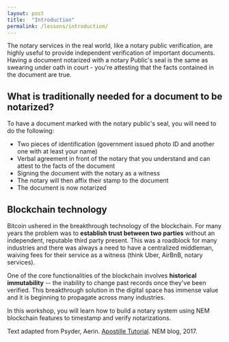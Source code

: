 ```yaml
---
layout: post
title:  "Introduction"
permalink: /lessons/introduction/
---
```


<!-- <div style="text-align: center;"><iframe width="560" height="315" src="https://www.youtube.com/embed/sLwOEgJzh58" frameborder="0" allow="accelerometer; autoplay; encrypted-media; gyroscope; picture-in-picture" allowfullscreen></iframe></div> -->

The notary services in the real world, like a notary public verification, are highly useful to provide independent verification of important documents. Having a document notarized with a notary Public's seal is the same as swearing under oath in court - you're attesting that the facts contained in the document are true.

## What is traditionally needed for a document to be notarized?

To have a document marked with the notary public's seal, you will need to do the following:

* Two pieces of identification (government issued photo ID and another one with at least your name)
* Verbal agreement in front of the notary that you understand and can attest to the facts of the document
* Signing the document with the notary as a witness
* The notary will then affix their stamp to the document
* The document is now notarized

## Blockchain technology

Bitcoin ushered in the breakthrough technology of the blockchain. For many years the problem was to **establish trust between two parties** without an independent, reputable third party present. This was a roadblock for many industries and there was always a need to have a centralized middleman, waiving fees for their service as a witness (think Uber, AirBnB, notary services).

One of the core functionalities of the blockchain involves **historical immutability** -- the inability to change past records once they've been verified. This breakthrough solution in the digital space has immense value and it is beginning to propagate across many industries. 

In this workshop, you will learn how to build a notary system using NEM blockchain features to timestamp and verify notarizations.

Text adapted from Psyder, Aerin. [Apostille Tutorial](https://blog.nem.io/apostille-tutorial/). NEM blog, 2017.
